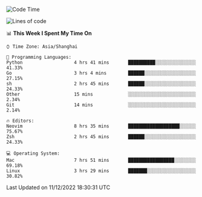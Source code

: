 <!--START_SECTION:waka-->
![Code Time](http://img.shields.io/badge/Code%20Time-1%2C047%20hrs%2024%20mins-blue)

![Lines of code](https://img.shields.io/badge/From%20Hello%20World%20I%27ve%20Written-24%20Thousand%20lines%20of%20code-blue)

📊 **This Week I Spent My Time On** 

```text
⌚︎ Time Zone: Asia/Shanghai

💬 Programming Languages: 
Python                   4 hrs 41 mins       ██████████░░░░░░░░░░░░░░░   41.33% 
Go                       3 hrs 4 mins        ██████░░░░░░░░░░░░░░░░░░░   27.15% 
sh                       2 hrs 45 mins       ██████░░░░░░░░░░░░░░░░░░░   24.33% 
Other                    15 mins             ░░░░░░░░░░░░░░░░░░░░░░░░░   2.34% 
Git                      14 mins             ░░░░░░░░░░░░░░░░░░░░░░░░░   2.14%

🔥 Editors: 
Neovim                   8 hrs 35 mins       ███████████████████░░░░░░   75.67% 
Zsh                      2 hrs 45 mins       ██████░░░░░░░░░░░░░░░░░░░   24.33%

💻 Operating System: 
Mac                      7 hrs 51 mins       █████████████████░░░░░░░░   69.18% 
Linux                    3 hrs 29 mins       ███████░░░░░░░░░░░░░░░░░░   30.82%

```


 Last Updated on 11/12/2022 18:30:31 UTC
<!--END_SECTION:waka-->
